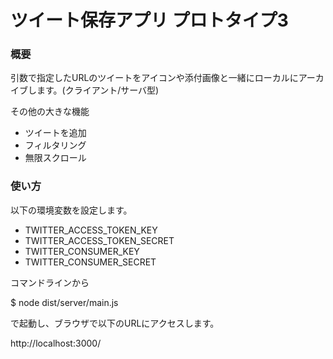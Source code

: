ツイート保存アプリ プロトタイプ3
====

### 概要

引数で指定したURLのツイートをアイコンや添付画像と一緒にローカルにアーカイブします。(クライアント/サーバ型)

その他の大きな機能

- ツイートを追加
- フィルタリング
- 無限スクロール

### 使い方

以下の環境変数を設定します。

- TWITTER_ACCESS_TOKEN_KEY
- TWITTER_ACCESS_TOKEN_SECRET
- TWITTER_CONSUMER_KEY
- TWITTER_CONSUMER_SECRET

コマンドラインから

$ node dist/server/main.js

で起動し、ブラウザで以下のURLにアクセスします。

http://localhost:3000/

